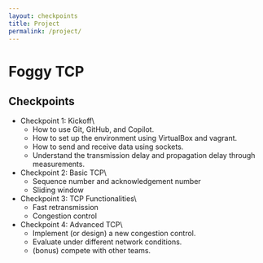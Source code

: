 ```yaml
---
layout: checkpoints
title: Project
permalink: /project/
---
```


# Foggy TCP

## Checkpoints
* Checkpoint 1: Kickoff\
  * How to use Git, GitHub, and Copilot.
  * How to set up the environment using VirtualBox and vagrant.
  * How to send and receive data using sockets.
  * Understand the transmission delay and propagation delay through measurements.
* Checkpoint 2: Basic TCP\
  * Sequence number and acknowledgement number
  * Sliding window
* Checkpoint 3: TCP Functionalities\
  * Fast retransmission
  * Congestion control
* Checkpoint 4: Advanced TCP\
  * Implement (or design) a new congestion control.
  * Evaluate under different network conditions.
  * (bonus) compete with other teams.
